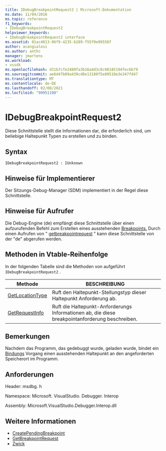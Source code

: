 ```yaml
---
title: IDebugBreakpointRequest2 | Microsoft-Dokumentation
ms.date: 11/04/2016
ms.topic: reference
f1_keywords:
- IDebugBreakpointRequest2
helpviewer_keywords:
- IDebugBreakpointRequest2 interface
ms.assetid: 01ac4013-96f9-4235-b289-f55f9e99558f
author: acangialosi
ms.author: anthc
manager: jmartens
ms.workload:
- vssdk
ms.openlocfilehash: d31b7cfe2480fa3b16a4d3c8c08185194fec6b79
ms.sourcegitcommit: ae6d47b09a439cd0e13180f5e89510e3e347fd47
ms.translationtype: MT
ms.contentlocale: de-DE
ms.lasthandoff: 02/08/2021
ms.locfileid: "99951198"
---
```

# <a name="idebugbreakpointrequest2"></a>IDebugBreakpointRequest2
Diese Schnittstelle stellt die Informationen dar, die erforderlich sind, um beliebige Haltepunkt Typen zu erstellen und zu binden.

## <a name="syntax"></a>Syntax

```
IDebugBreakpointRequest2 : IUnknown
```

## <a name="notes-for-implementers"></a>Hinweise für Implementierer
 Der Sitzungs-Debug-Manager (SDM) implementiert in der Regel diese Schnittstelle.

## <a name="notes-for-callers"></a>Hinweise für Aufrufer
 Die Debug-Engine (de) empfängt diese Schnittstelle über einen aufzurufenden Befehl zum Erstellen eines ausstehenden [Breakpoints.](../../../extensibility/debugger/reference/idebugengine2-creatependingbreakpoint.md) Durch einen Aufrufen von " [getbreakpointrequest](../../../extensibility/debugger/reference/idebugpendingbreakpoint2-getbreakpointrequest.md) " kann diese Schnittstelle von der "de" abgerufen werden.

## <a name="methods-in-vtable-order"></a>Methoden in Vtable-Reihenfolge
 In der folgenden Tabelle sind die Methoden von aufgeführt `IDebugBreakpointRequest2` .

|Methode|BESCHREIBUNG|
|------------|-----------------|
|[GetLocationType](../../../extensibility/debugger/reference/idebugbreakpointrequest2-getlocationtype.md)|Ruft den Haltepunkt-Stellungstyp dieser Haltepunkt Anforderung ab.|
|[GetRequestInfo](../../../extensibility/debugger/reference/idebugbreakpointrequest2-getrequestinfo.md)|Ruft die Haltepunkt-Anforderungs Informationen ab, die diese breakpointanforderung beschreiben.|

## <a name="remarks"></a>Bemerkungen
 Nachdem das Programm, das gedebuggt wurde, geladen wurde, bindet ein [Bindungs](../../../extensibility/debugger/reference/idebugpendingbreakpoint2-bind.md) Vorgang einen ausstehenden Haltepunkt an den angeforderten Speicherort im Programm.

## <a name="requirements"></a>Anforderungen
 Header: msdbg. h

 Namespace: Microsoft. VisualStudio. Debugger. Interop

 Assembly: Microsoft.VisualStudio.Debugger.Interop.dll

## <a name="see-also"></a>Weitere Informationen
- [CreatePendingBreakpoint](../../../extensibility/debugger/reference/idebugengine2-creatependingbreakpoint.md)
- [GetBreakpointRequest](../../../extensibility/debugger/reference/idebugpendingbreakpoint2-getbreakpointrequest.md)
- [Zwick](../../../extensibility/debugger/reference/idebugpendingbreakpoint2-bind.md)
